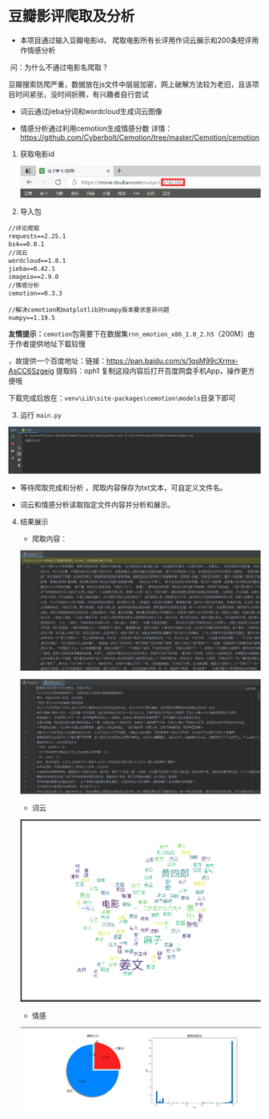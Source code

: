 # 豆瓣影评爬取及分析
- 本项目通过输入豆瓣电影id， 爬取电影所有长评用作词云展示和200条短评用作情感分析

​	问：为什么不通过电影名爬取？

​	豆瓣搜索防爬严重，数据放在js文件中层层加密，网上破解方法较为老旧，且该项目时间紧张，没时间折腾，有兴趣者自行尝试

- 词云通过jieba分词和wordcloud生成词云图像

- 情感分析通过利用cemotion生成情感分数 详情：https://github.com/Cyberbolt/Cemotion/tree/master/Cemotion/cemotion

1. 获取电影id

   ![](img/get-id.png)

2. 导入包

```
//评论爬取
requests==2.25.1
bs4==0.0.1
//词云
wordcloud==1.8.1
jieba==0.42.1
imageio==2.9.0
//情感分析
cemotion==0.3.3

//解决cemotion和matplotlib对numpy版本要求差异问题
numpy==1.19.5
```

**友情提示：**`cemotion`包需要下在数据集`rnn_emotion_x86_1.0_2.h5`（200M）由于作者提供地址下载较慢

，故提供一个百度地址：链接：https://pan.baidu.com/s/1qsM99cXrmx-AsCC6Szgeig 提取码：oph1 
复制这段内容后打开百度网盘手机App，操作更方便哦

下载完成后放在：`venv\Lib\site-packages\cemotion\models`目录下即可



3. 运行 `main.py`

![](img/run.png)

- 等待爬取完成和分析 ，爬取内容保存为txt文本，可自定义文件名。

- 词云和情感分析读取指定文件内容并分析和展示。

4. 结果展示

   + 爬取内容：

   ![](img/longcomment.png)

   ![](img/shortcomment.png)

   + 词云

   ![](img/ciyun.png)

   + 情感

   ![](img/qinggan.png)

